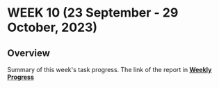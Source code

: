# WEEK 10 (23 September - 29 October, 2023)

## Overview
Summary of this week's task progress. The link of the report in  [**Weekly Progress**](https://github.com/SCi-winner/SCI.github.io/blob/main/Weekly%20Progress/Progress%20Report.docx)
